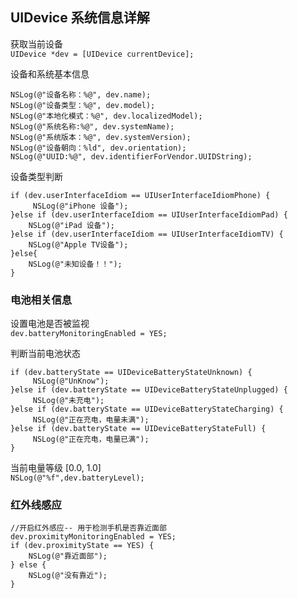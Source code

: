 UIDevice 系统信息详解
---

获取当前设备  
`UIDevice *dev = [UIDevice currentDevice];`

设备和系统基本信息
```
NSLog(@"设备名称：%@", dev.name);  
NSLog(@"设备类型：%@", dev.model);  
NSLog(@"本地化模式：%@", dev.localizedModel);
NSLog(@"系统名称:%@", dev.systemName);   
NSLog(@"系统版本：%@", dev.systemVersion);   
NSLog(@"设备朝向：%ld", dev.orientation);
NSLog(@"UUID:%@", dev.identifierForVendor.UUIDString);
```

设备类型判断
```
if (dev.userInterfaceIdiom == UIUserInterfaceIdiomPhone) {    
     NSLog(@"iPhone 设备");
}else if (dev.userInterfaceIdiom == UIUserInterfaceIdiomPad) {       
    NSLog(@"iPad 设备");
}else if (dev.userInterfaceIdiom == UIUserInterfaceIdiomTV) {     
    NSLog(@"Apple TV设备");
}else{     
    NSLog(@"未知设备！！");
}
```


### 电池相关信息

设置电池是否被监视   
`dev.batteryMonitoringEnabled = YES;`

判断当前电池状态
```
if (dev.batteryState == UIDeviceBatteryStateUnknown) {   
     NSLog(@"UnKnow");
}else if (dev.batteryState == UIDeviceBatteryStateUnplugged) {  
     NSLog(@"未充电");
}else if (dev.batteryState == UIDeviceBatteryStateCharging) {
     NSLog(@"正在充电，电量未满");
}else if (dev.batteryState == UIDeviceBatteryStateFull) {  
     NSLog(@"正在充电，电量已满");
}
```

当前电量等级 [0.0, 1.0]   
`NSLog(@"%f",dev.batteryLevel);`


### 红外线感应

```
//开启红外感应-- 用于检测手机是否靠近面部
dev.proximityMonitoringEnabled = YES;  
if (dev.proximityState == YES) {   
    NSLog(@"靠近面部");
} else {      
    NSLog(@"没有靠近");
}
```
